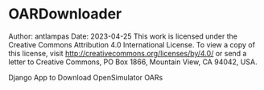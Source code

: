 #  OARDownloader

Author: antlampas
Date: 2023-04-25
This work is licensed under the Creative Commons Attribution 4.0 International License. To view a copy of this license, visit http://creativecommons.org/licenses/by/4.0/ or send a letter to Creative Commons, PO Box 1866, Mountain View, CA 94042, USA.

Django App to Download OpenSimulator OARs
